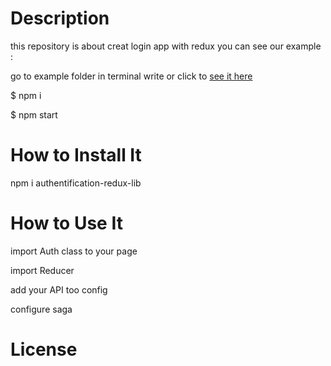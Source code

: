 # Description
this repository is about creat login app with redux you can see our example :

go to example folder in terminal write or click to [see it here](https://codesandbox.io/s/sharp-moser-8n2uw)


$ npm i

$ npm start 


# How to Install It 
npm i authentification-redux-lib

# How to Use It
import Auth class to your page 

import Reducer

add your API too config

configure saga

# License